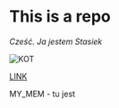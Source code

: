 # This is a repo

*Cześć. 
Ja jestem Stasiek*


![KOT](https://upload.wikimedia.org/wikipedia/commons/thumb/b/b6/Felis_catus-cat_on_snow.jpg/1200px-Felis_catus-cat_on_snow.jpg)


[LINK](https://www.youtube.com/watch?v=vxHER3a7uDg&ab_channel=MrDemonPL)

MY_MEM - tu jest